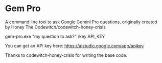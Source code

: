 # Gem Pro

A command line tool to ask Google Gemini Pro questions, originally created by Honey The Codewitch/codewitch-honey-crisis

gem-pro.exe "my question to ask?" /key API_KEY

You can get an API key here: https://aistudio.google.com/app/apikey

Thanks to codewitch-honey-crisis for writing the base code.
